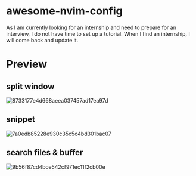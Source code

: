 # awesome-nvim-config

As I am currently looking for an internship and need to prepare for an interview, I do not have time to set up a tutorial. When I find an internship, I will come back and update it.



# Preview


## split window


![8733177e4d668aeea037457ad17ea97d](https://user-images.githubusercontent.com/48583212/228574041-a84813be-f349-4448-af59-c88bd9660de9.png)


## snippet


![7a0edb85228e930c35c5c4bd301bac07](https://user-images.githubusercontent.com/48583212/228576035-8ac66e36-f1cb-4d92-a1f5-b18bec86ab92.png)


## search files & buffer


![9b56f87cd4bce542cf971ec11f2cb00e](https://user-images.githubusercontent.com/48583212/228576261-15992046-4a8f-4566-bc52-d27562456bd5.png)
